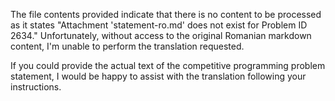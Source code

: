 The file contents provided indicate that there is no content to be processed as it states "Attachment 'statement-ro.md' does not exist for Problem ID 2634." Unfortunately, without access to the original Romanian markdown content, I'm unable to perform the translation requested. 

If you could provide the actual text of the competitive programming problem statement, I would be happy to assist with the translation following your instructions.